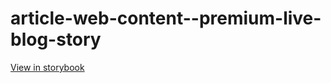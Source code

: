 # article-web-content--premium-live-blog-story

[View in storybook](https://raw.githack.com/Independent-Digital-News-and-Media-Ltd/indy-pwamp-sb/PR-2112-sb/index.html?path=/story/article-web-content--premium-live-blog-story)